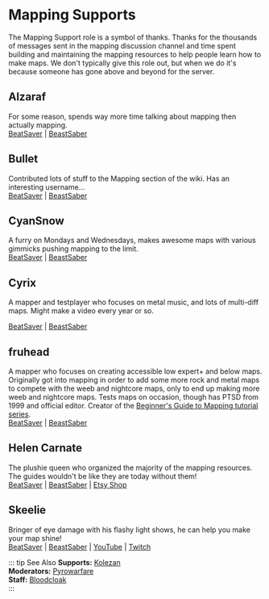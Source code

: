 # Mapping Supports
The Mapping Support role is a symbol of thanks. Thanks for the thousands of messages sent in the mapping discussion channel and time spent building and maintaining the mapping resources to help people learn how to make maps. We don't typically give this role out, but when we do it's because someone has gone above and beyond for the server.

## Alzaraf
For some reason, spends way more time talking about mapping then actually mapping.  
[BeatSaver](https://beatsaver.com/uploader/5cff0b7798cc5a672c855ce3) | [BeastSaber](https://bsaber.com/members/alzaraf/)

## Bullet
Contributed lots of stuff to the Mapping section of the wiki. Has an interesting username...  
[BeatSaver](https://beatsaver.com/uploader/5e84a9933f476a000645dd88) | [BeastSaber](https://bsaber.com/members/xace1337manx/)

## CyanSnow
A furry on Mondays and Wednesdays, makes awesome maps with various gimmicks pushing mapping to the limit.  
[BeatSaver](https://beatsaver.com/uploader/5cff0b7698cc5a672c8543ac) | [BeastSaber](https://bsaber.com/members/cyansnow/)

## Cyrix
A mapper and testplayer who focuses on metal music, and lots of multi-diff maps. Might make a video every year or so.

[BeatSaver](https://beatsaver.com/uploader/5eb6eb9a7abb000006c85add) | [BeastSaber](https://bsaber.com/members/cyrix/)

## fruhead
A mapper who focuses on creating accessible low expert+ and below maps. Originally got into mapping in order to add some more rock and metal maps to compete with the weeb and nightcore maps, only to end up making more weeb and nightcore maps. Tests maps on occasion, though has PTSD from 1999 and official editor. Creator of the [Beginner's Guide to Mapping tutorial series](https://www.youtube.com/playlist?list=PL5F3WJ0s0nscdpqiWlOpM_4tJcF-CnWbm).  
[BeatSaver](https://beatsaver.com/uploader/5cff0b7598cc5a672c852683) | [BeastSaber](https://bsaber.com/members/fruhead/)

## Helen Carnate
The plushie queen who organized the majority of the mapping resources. The guides wouldn't be like they are today without them!  
[BeatSaver](https://beatsaver.com/uploader/5cff0b7798cc5a672c8553d2) | [BeastSaber](https://bsaber.com/members/helencarnate/) | [Etsy Shop](https://www.etsy.com/shop/HelenCarnateDesigns)

## Skeelie
Bringer of eye damage with his flashy light shows, he can help you make your map shine!  
[BeatSaver](https://beatsaver.com/uploader/5cff0b7698cc5a672c85507f) | [BeastSaber](https://bsaber.com/members/skeelie/) | [YouTube](https://www.youtube.com/user/xSkeelie) | [Twitch](https://www.twitch.tv/skeelie)

::: tip See Also **Supports:** [Kolezan](./supports.md#kolezan)  
**Moderators:** [Pyrowarfare](./moderators.md#pyrowarfare)  
**Staff:** [Bloodcloak](./staff.md#bloodcloak)  
:::
